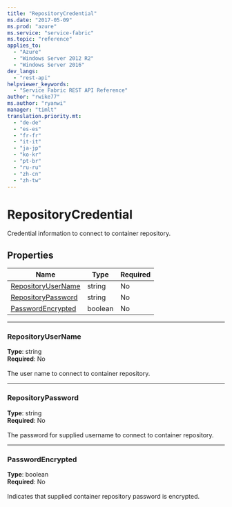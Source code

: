 ```yaml
---
title: "RepositoryCredential"
ms.date: "2017-05-09"
ms.prod: "azure"
ms.service: "service-fabric"
ms.topic: "reference"
applies_to: 
  - "Azure"
  - "Windows Server 2012 R2"
  - "Windows Server 2016"
dev_langs: 
  - "rest-api"
helpviewer_keywords: 
  - "Service Fabric REST API Reference"
author: "rwike77"
ms.author: "ryanwi"
manager: "timlt"
translation.priority.mt: 
  - "de-de"
  - "es-es"
  - "fr-fr"
  - "it-it"
  - "ja-jp"
  - "ko-kr"
  - "pt-br"
  - "ru-ru"
  - "zh-cn"
  - "zh-tw"
---
```

# RepositoryCredential

Credential information to connect to container repository.

## Properties
| Name | Type | Required |
| --- | --- | --- |
| [RepositoryUserName](#repositoryusername) | string | No |
| [RepositoryPassword](#repositorypassword) | string | No |
| [PasswordEncrypted](#passwordencrypted) | boolean | No |

____
### RepositoryUserName
__Type__: string <br/>
__Required__: No<br/>
<br/>
The user name to connect to container repository.

____
### RepositoryPassword
__Type__: string <br/>
__Required__: No<br/>
<br/>
The password for supplied username to connect to container repository.

____
### PasswordEncrypted
__Type__: boolean <br/>
__Required__: No<br/>
<br/>
Indicates that supplied container repository password is encrypted.
